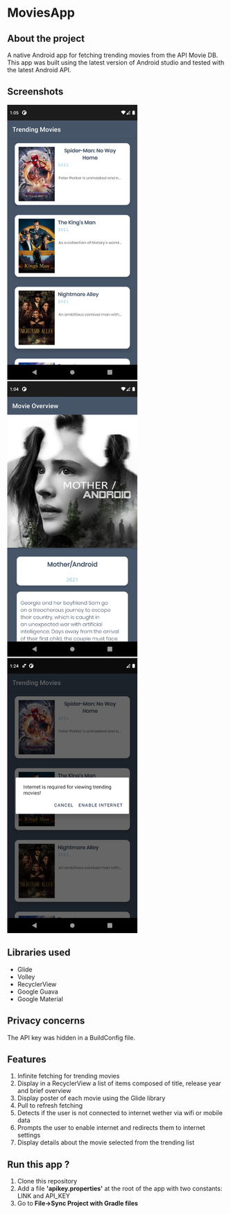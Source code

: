 # MoviesApp

## About the project

A native Android app for fetching trending movies from the API Movie DB. 
This app was built using the latest version of Android studio and tested with the latest Android API.

## Screenshots
<div class="column">
<img src="Screenshots/TrendingMovies.png" width=300/>
<img src="Screenshots/movieOverview.png" width="300" /> 
<img src="Screenshots/checkingInternet.png" width="300" /> 
</div>


## Libraries used

 - Glide
 - Volley
 - RecyclerView
 - Google Guava
 - Google Material


## Privacy concerns

The API key was hidden in a BuildConfig file.

## Features

1. Infinite fetching for trending movies
2. Display in a RecyclerView a list of items composed of title, release year and brief overview
3. Display poster of each movie using the Glide library
4. Pull to refresh fetching
5. Detects if the user is not connected to internet wether via wifi or mobile data
6. Prompts the user to enable internet and redirects them to internet settings
7. Display details about the movie selected from the trending list


## Run this app ?

 1. Clone this repository
 2. Add a file **'apikey.properties'** at the root of the app with two constants: LINK and API_KEY
 3. Go to **File->Sync Project with Gradle files**



